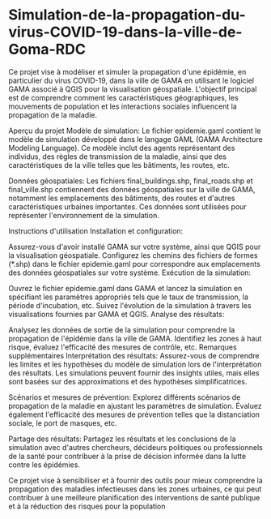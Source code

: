 # Simulation-de-la-propagation-du-virus-COVID-19-dans-la-ville-de-Goma-RDC
Ce projet vise à modéliser et simuler la propagation d'une épidémie, en particulier du virus COVID-19, dans la ville de GAMA en utilisant le logiciel GAMA associé à QGIS pour la visualisation géospatiale. L'objectif principal est de comprendre comment les caractéristiques géographiques, les mouvements de population et les interactions sociales influencent la propagation de la maladie.

Aperçu du projet
Modèle de simulation: Le fichier epidemie.gaml contient le modèle de simulation développé dans le langage GAML (GAMA Architecture Modeling Language). Ce modèle inclut des agents représentant des individus, des règles de transmission de la maladie, ainsi que des caractéristiques de la ville telles que les bâtiments, les routes, etc.

Données géospatiales: Les fichiers final_buildings.shp, final_roads.shp et final_ville.shp contiennent des données géospatiales sur la ville de GAMA, notamment les emplacements des bâtiments, des routes et d'autres caractéristiques urbaines importantes. Ces données sont utilisées pour représenter l'environnement de la simulation.

Instructions d'utilisation
Installation et configuration:

Assurez-vous d'avoir installé GAMA sur votre système, ainsi que QGIS pour la visualisation géospatiale.
Configurez les chemins des fichiers de formes (*.shp) dans le fichier epidemie.gaml pour correspondre aux emplacements des données géospatiales sur votre système.
Exécution de la simulation:

Ouvrez le fichier epidemie.gaml dans GAMA et lancez la simulation en spécifiant les paramètres appropriés tels que le taux de transmission, la période d'incubation, etc.
Suivez l'évolution de la simulation à travers les visualisations fournies par GAMA et QGIS.
Analyse des résultats:

Analysez les données de sortie de la simulation pour comprendre la propagation de l'épidémie dans la ville de GAMA. Identifiez les zones à haut risque, évaluez l'efficacité des mesures de contrôle, etc.
Remarques supplémentaires
Interprétation des résultats: Assurez-vous de comprendre les limites et les hypothèses du modèle de simulation lors de l'interprétation des résultats. Les simulations peuvent fournir des insights utiles, mais elles sont basées sur des approximations et des hypothèses simplificatrices.

Scénarios et mesures de prévention: Explorez différents scénarios de propagation de la maladie en ajustant les paramètres de simulation. Évaluez également l'efficacité des mesures de prévention telles que la distanciation sociale, le port de masques, etc.

Partage des résultats: Partagez les résultats et les conclusions de la simulation avec d'autres chercheurs, décideurs politiques ou professionnels de la santé pour contribuer à la prise de décision informée dans la lutte contre les épidémies.

Ce projet vise à sensibiliser et à fournir des outils pour mieux comprendre la propagation des maladies infectieuses dans les zones urbaines, ce qui peut contribuer à une meilleure planification des interventions de santé publique et à la réduction des risques pour la population
